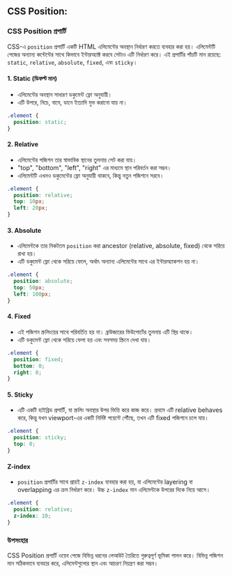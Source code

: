 ## CSS Position:

### CSS Position প্রপার্টি
CSS-এ `position` প্রপার্টি একটি HTML এলিমেন্টের অবস্থান নির্ধারণ করতে ব্যবহার করা হয়। এলিমেন্টটি পেজের অন্যান্য কন্টেন্টের সাথে কিভাবে ইন্টারঅ্যাক্ট করবে সেটাও এটি নির্ধারণ করে। এই প্রপার্টির পাঁচটি মান রয়েছে: `static`, `relative`, `absolute`, `fixed`, এবং `sticky`।

#### 1. **Static (ডিফল্ট মান)**
- এলিমেন্টের অবস্থান সাধারণ ডকুমেন্ট ফ্লো অনুযায়ী।
- এটি উপরে, নিচে, বামে, ডানে ইত্যাদি মুভ করানো যায় না।
  
```css
.element {
  position: static;
}
```

#### 2. **Relative**
- এলিমেন্টের পজিশন তার স্বাভাবিক স্থানের তুলনায় সেট করা যায়।
- "top", "bottom", "left", "right" এর মাধ্যমে স্থান পরিবর্তন করা সম্ভব।
- এলিমেন্টটি এখনও ডকুমেন্টের ফ্লো অনুযায়ী থাকবে, কিন্তু নতুন পজিশনে সরবে।
  
```css
.element {
  position: relative;
  top: 10px;
  left: 20px;
}
```

#### 3. **Absolute**
- এলিমেন্টকে তার নিকটতম `position` করা ancestor (relative, absolute, fixed) থেকে সরিয়ে রাখা হয়।
- এটি ডকুমেন্ট ফ্লো থেকে সরিয়ে ফেলে, অর্থাৎ অন্যান্য এলিমেন্টের সাথে এর ইন্টারঅ্যাকশন হয় না।

```css
.element {
  position: absolute;
  top: 50px;
  left: 100px;
}
```

#### 4. **Fixed**
- এই পজিশন স্ক্রলিংয়ের সাথে পরিবর্তিত হয় না। ব্রাউজারের ভিউপোর্টের তুলনায় এটি স্থির থাকে।
- এটি ডকুমেন্ট ফ্লো থেকে সরিয়ে ফেলা হয় এবং সবসময় স্ক্রিনে দেখা যায়।

```css
.element {
  position: fixed;
  bottom: 0;
  right: 0;
}
```

#### 5. **Sticky**
- এটি একটি হাইব্রিড প্রপার্টি, যা স্ক্রলিং অবস্থার উপর ভিত্তি করে কাজ করে। প্রথমে এটি relative behaves করে, কিন্তু যখন viewport-এর একটি নির্দিষ্ট পয়েন্টে পৌঁছে, তখন এটি fixed পজিশনে চলে যায়।
  
```css
.element {
  position: sticky;
  top: 0;
}
```

#### **Z-index**
- `position` প্রপার্টির সাথে প্রায়ই `z-index` ব্যবহার করা হয়, যা এলিমেন্টের layering বা overlapping এর ক্রম নির্ধারণ করে। উচ্চ `z-index` মান এলিমেন্টকে উপরের দিকে নিয়ে আসে।

```css
.element {
  position: relative;
  z-index: 10;
}
```

### উপসংহার
CSS Position প্রপার্টি ওয়েব পেজে বিভিন্ন ধরনের লেআউট তৈরিতে গুরুত্বপূর্ণ ভূমিকা পালন করে। বিভিন্ন পজিশন মান সঠিকভাবে ব্যবহার করে, এলিমেন্টগুলোর স্থান এবং আচরণ নিয়ন্ত্রণ করা সম্ভব।


